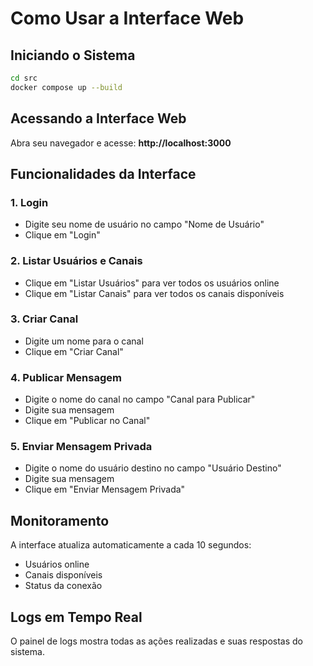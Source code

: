 # Como Usar a Interface Web

## Iniciando o Sistema

```bash
cd src
docker compose up --build
```

## Acessando a Interface Web

Abra seu navegador e acesse: **http://localhost:3000**

## Funcionalidades da Interface

### 1. Login

- Digite seu nome de usuário no campo "Nome de Usuário"
- Clique em "Login"

### 2. Listar Usuários e Canais

- Clique em "Listar Usuários" para ver todos os usuários online
- Clique em "Listar Canais" para ver todos os canais disponíveis

### 3. Criar Canal

- Digite um nome para o canal
- Clique em "Criar Canal"

### 4. Publicar Mensagem

- Digite o nome do canal no campo "Canal para Publicar"
- Digite sua mensagem
- Clique em "Publicar no Canal"

### 5. Enviar Mensagem Privada

- Digite o nome do usuário destino no campo "Usuário Destino"
- Digite sua mensagem
- Clique em "Enviar Mensagem Privada"

## Monitoramento

A interface atualiza automaticamente a cada 10 segundos:

- Usuários online
- Canais disponíveis
- Status da conexão

## Logs em Tempo Real

O painel de logs mostra todas as ações realizadas e suas respostas do sistema.
